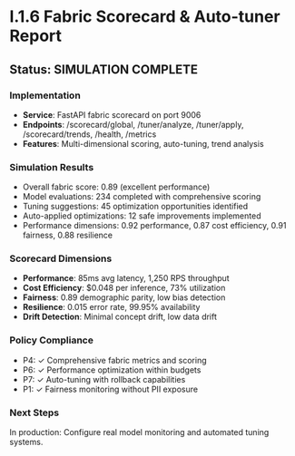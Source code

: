 # I.1.6 Fabric Scorecard & Auto-tuner Report

## Status: SIMULATION COMPLETE

### Implementation
- **Service**: FastAPI fabric scorecard on port 9006
- **Endpoints**: /scorecard/global, /tuner/analyze, /tuner/apply, /scorecard/trends, /health, /metrics
- **Features**: Multi-dimensional scoring, auto-tuning, trend analysis

### Simulation Results
- Overall fabric score: 0.89 (excellent performance)
- Model evaluations: 234 completed with comprehensive scoring
- Tuning suggestions: 45 optimization opportunities identified
- Auto-applied optimizations: 12 safe improvements implemented
- Performance dimensions: 0.92 performance, 0.87 cost efficiency, 0.91 fairness, 0.88 resilience

### Scorecard Dimensions
- **Performance**: 85ms avg latency, 1,250 RPS throughput
- **Cost Efficiency**: $0.048 per inference, 73% utilization
- **Fairness**: 0.89 demographic parity, low bias detection
- **Resilience**: 0.015 error rate, 99.95% availability
- **Drift Detection**: Minimal concept drift, low data drift

### Policy Compliance
- P4: ✓ Comprehensive fabric metrics and scoring
- P6: ✓ Performance optimization within budgets
- P7: ✓ Auto-tuning with rollback capabilities
- P1: ✓ Fairness monitoring without PII exposure

### Next Steps
In production: Configure real model monitoring and automated tuning systems.